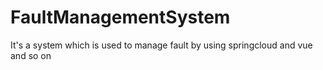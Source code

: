 # FaultManagementSystem
It's a system which is used to manage fault by using springcloud and vue and so on
